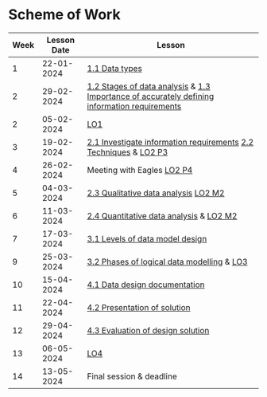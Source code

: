 # Scheme of Work

| Week | Lesson Date | Lesson |
|------|-----|-|
| 1 | 22-01-2024 | [1.1 Data types](/content/1-1%20Data%20types/Intro.ipynb) |
| 2 | 29-02-2024 | [1.2 Stages of data analysis](/content/1-2%20Stages%20of%20data%20analysis.ipynb) &  [1.3 Importance of accurately defining information requirements](/content/1-3%20Importance%20of%20accurately%20defining%20information%20requirements.md) |
| 2 | 05-02-2024 | [LO1](/content/LO1.md) |
| 3 | 19-02-2024 | [2.1 Investigate information requirements](/content/2-1%20Investigate%20information%20requirements%20.md) [2.2 Techniques](/content/2-2%20Techniques%20.md) & [LO2 P3 ](/content/LO2.md#p3) |
| 4 | 26-02-2024 | Meeting with Eagles  [LO2 P4 ](/content/LO2.md#p4) |
| 5 | 04-03-2024 | [2.3 Qualitative data analysis](/content/2-3%20Qualitative%20data%20analysis.md) [LO2 M2 ](/content/LO2.md#m2)|
| 6 | 11-03-2024 | [2.4 Quantitative data analysis](/content/2-4%20Quantitative%20data%20analysis.md) & [LO2 M2 ](/content/LO2.md#m2) |
| 7 | 17-03-2024 | [3.1 Levels of data model design](/content/3-1%20Levels%20of%20data%20model%20design.md) |
| 9 | 25-03-2024 | [3.2 Phases of logical data modelling](/content/3-2%20Phases%20of%20logical%20data%20modelling.md) & [LO3](/content/LO3.md) |
| 10 | 15-04-2024 | [4.1 Data design documentation](/content/4-1%20Data%20design%20documentation.md) |
| 11 | 22-04-2024 | [4.2 Presentation of solution](/content/4-2%20Presentation%20of%20solution.md) |
| 12 | 29-04-2024 | [4.3 Evaluation of design solution ](/content/4-3%20Evaluation%20of%20design%20solution%20.md) |
| 13 | 06-05-2024 | [LO4](/content/LO4.md) |
| 14 | 13-05-2024 | Final session & deadline |
